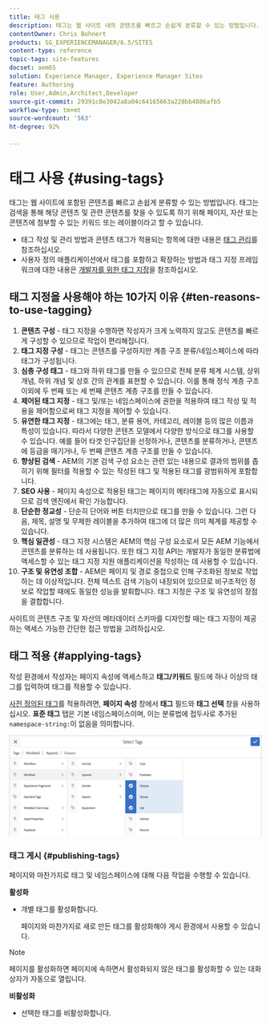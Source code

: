 ```yaml
---
title: 태그 사용
description: 태그는 웹 사이트 내의 콘텐츠를 빠르고 손쉽게 분류할 수 있는 방법입니다.
contentOwner: Chris Bohnert
products: SG_EXPERIENCEMANAGER/6.5/SITES
content-type: reference
topic-tags: site-features
docset: aem65
solution: Experience Manager, Experience Manager Sites
feature: Authoring
role: User,Admin,Architect,Developer
source-git-commit: 29391c8e3042a8a04c64165663a228bb4886afb5
workflow-type: tm+mt
source-wordcount: '563'
ht-degree: 92%

---
```



# 태그 사용 {#using-tags}

태그는 웹 사이트에 포함된 콘텐츠를 빠르고 손쉽게 분류할 수 있는 방법입니다. 태그는 검색을 통해 해당 콘텐츠 및 관련 콘텐츠를 찾을 수 있도록 하기 위해 페이지, 자산 또는 콘텐츠에 첨부할 수 있는 키워드 또는 레이블이라고 할 수 있습니다.

* 태그 작성 및 관리 방법과 콘텐츠 태그가 적용되는 항목에 대한 내용은 [태그 관리](/help/sites-administering/tags.md)를 참조하십시오.
* 사용자 정의 애플리케이션에서 태그를 포함하고 확장하는 방법과 태그 지정 프레임워크에 대한 내용은 [개발자를 위한 태그 지정](/help/sites-developing/tags.md)을 참조하십시오.

## 태그 지정을 사용해야 하는 10가지 이유 {#ten-reasons-to-use-tagging}

1. **콘텐츠 구성** - 태그 지정을 수행하면 작성자가 크게 노력하지 않고도 콘텐츠를 빠르게 구성할 수 있으므로 작업이 편리해집니다.
1. **태그 지정 구성** - 태그는 콘텐츠를 구성하지만 계층 구조 분류/네임스페이스에 따라 태그가 구성됩니다.
1. **심층 구성 태그** - 태그와 하위 태그를 만들 수 있으므로 전체 분류 체계 시스템, 상위 개념, 하위 개념 및 상호 간의 관계를 표현할 수 있습니다. 이를 통해 정식 계층 구조 이외에 두 번째 또는 세 번째 콘텐츠 계층 구조를 만들 수 있습니다.
1. **제어된 태그 지정** - 태그 및/또는 네임스페이스에 권한을 적용하여 태그 작성 및 적용을 제어함으로써 태그 지정을 제어할 수 있습니다.
1. **유연한 태그 지정** - 태그에는 태그, 분류 용어, 카테고리, 레이블 등의 많은 이름과 특성이 있습니다. 따라서 다양한 콘텐츠 모델에서 다양한 방식으로 태그를 사용할 수 있습니다. 예를 들어 타겟 인구집단을 선정하거나, 콘텐츠를 분류하거나, 콘텐츠에 등급을 매기거나, 두 번째 콘텐츠 계층 구조를 만들 수 있습니다.
1. **향상된 검색** - AEM의 기본 검색 구성 요소는 관련 있는 내용으로 결과의 범위를 좁히기 위해 필터를 적용할 수 있는 작성된 태그 및 적용된 태그를 광범위하게 포함합니다.
1. **SEO 사용** - 페이지 속성으로 적용된 태그는 페이지의 메타태그에 자동으로 표시되므로 검색 엔진에서 확인 가능합니다.
1. **단순한 정교성** - 단순히 단어와 버튼 터치만으로 태그를 만들 수 있습니다. 그런 다음, 제목, 설명 및 무제한 레이블을 추가하여 태그에 더 많은 의미 체계를 제공할 수 있습니다.
1. **핵심 일관성** - 태그 지정 시스템은 AEM의 핵심 구성 요소로서 모든 AEM 기능에서 콘텐츠를 분류하는 데 사용됩니다. 또한 태그 지정 API는 개발자가 동일한 분류법에 액세스할 수 있는 태그 지정 지원 애플리케이션을 작성하는 데 사용할 수 있습니다.
1. **구조 및 유연성 조합** - AEM은 페이지 및 경로 중첩으로 인해 구조화된 정보로 작업하는 데 이상적입니다. 전체 텍스트 검색 기능이 내장되어 있으므로 비구조적인 정보로 작업할 때에도 동일한 성능을 발휘합니다. 태그 지정은 구조 및 유연성의 장점을 결합합니다.

사이트의 콘텐츠 구조 및 자산의 메타데이터 스키마를 디자인할 때는 태그 지정이 제공하는 액세스 가능한 간단한 접근 방법을 고려하십시오.

## 태그 적용 {#applying-tags}

작성 환경에서 작성자는 페이지 속성에 액세스하고 **태그/키워드** 필드에 하나 이상의 태그를 입력하여 태그를 적용할 수 있습니다.

[사전 정의된 태그](/help/sites-administering/tags.md)를 적용하려면, **페이지 속성** 창에서 **태그** 필드와 **태그 선택** 창을 사용하십시오. **표준 태그** 탭은 기본 네임스페이스이며, 이는 분류법에 접두사로 추가된 `namespace-string:`이 없음을 의미합니다.

![태그 선택 창; X 버튼을 사용하여 현재 선택한 태그 선택 취소](assets/chlimage_1-41.png)

### 태그 게시 {#publishing-tags}

페이지와 마찬가지로 태그 및 네임스페이스에 대해 다음 작업을 수행할 수 있습니다.

**활성화**

* 개별 태그를 활성화합니다.

  페이지와 마찬가지로 새로 만든 태그를 활성화해야 게시 환경에서 사용할 수 있습니다.

>[!NOTE]
>
>페이지를 활성화하면 페이지에 속하면서 활성화되지 않은 태그를 활성화할 수 있는 대화 상자가 자동으로 열립니다.

**비활성화**

* 선택한 태그를 비활성화합니다.
